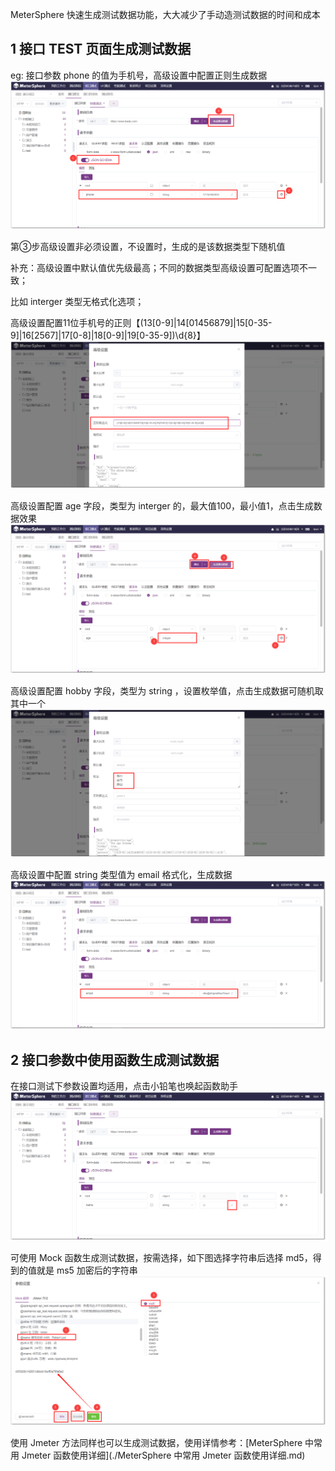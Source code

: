 MeterSphere 快速生成测试数据功能，大大减少了手动造测试数据的时间和成本

## 1 接口 TEST 页面生成测试数据
eg: 接口参数 phone 的值为手机号，高级设置中配置正则生成数据 <br>
![](../img/tutorial/use_testdata/生成测试数据.png)

第③步高级设置非必须设置，不设置时，生成的是该数据类型下随机值

补充：高级设置中默认值优先级最高；不同的数据类型高级设置可配置选项不一致；

比如 interger 类型无格式化选项；

高级设置配置11位手机号的正则【(13[0-9]|14[01456879]|15[0-35-9]|16[2567]|17[0-8]|18[0-9]|19[0-35-9])\d{8}】<br>
![](../img/tutorial/use_testdata/正则生成数据.png)

高级设置配置 age 字段，类型为 interger 的，最大值100，最小值1，点击生成数据效果 <br>
![](../img/tutorial/use_testdata/最大最小.png)

高级设置配置 hobby 字段，类型为 string ，设置枚举值，点击生成数据可随机取其中一个 <br>
![](../img/tutorial/use_testdata/hobby.png)

高级设置中配置 string 类型值为 email 格式化，生成数据 <br>
![](../img/tutorial/use_testdata/高级设置.png)

## 2 接口参数中使用函数生成测试数据
在接口测试下参数设置均适用，点击小铅笔也唤起函数助手<br>
![](../img/tutorial/use_testdata/小铅笔.png)

可使用 Mock 函数生成测试数据，按需选择，如下图选择字符串后选择 md5，得到的值就是 ms5 加密后的字符串<br>
![](../img/tutorial/use_testdata/函数助手.png)

使用 Jmeter 方法同样也可以生成测试数据，使用详情参考：[MeterSphere 中常用 Jmeter 函数使用详细](./MeterSphere 中常用 Jmeter 函数使用详细.md)